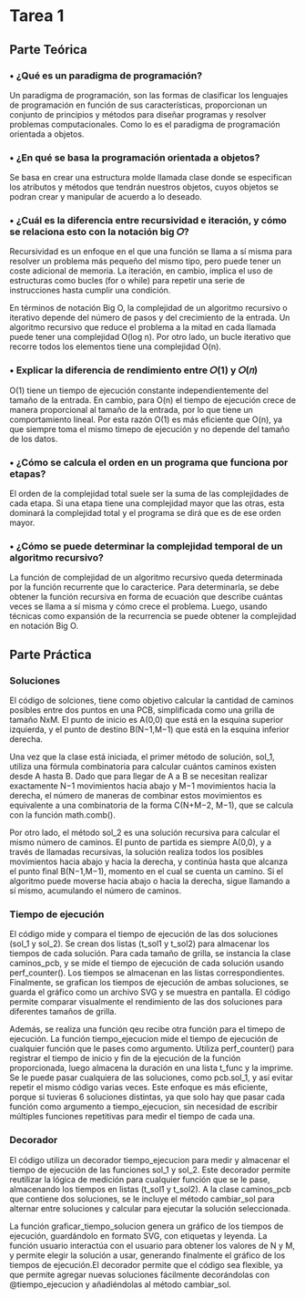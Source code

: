 # Tarea 1 

## Parte Teórica

### • ¿Qué es un paradigma de programación?

Un paradigma de programación, son las formas de clasificar los lenguajes de programación en función de sus características, proporcionan un conjunto de principios y métodos para diseñar programas y resolver problemas computacionales. Como lo es el paradigma de programación orientada a objetos. 


### • ¿En qué se basa la programación orientada a objetos?

Se basa en crear una estructura molde llamada clase donde se especifican los atributos y métodos que tendrán nuestros objetos, cuyos objetos se podran crear y manipular de acuerdo a lo deseado.

### • ¿Cuál es la diferencia entre recursividad e iteración, y cómo se relaciona esto con la notación big 𝑂?

Recursividad es un enfoque en el que una función se llama a sí misma para resolver un problema más pequeño del mismo tipo, pero puede tener un coste adicional de memoria. La iteración, en cambio, implica el uso de estructuras como bucles (for o while) para repetir una serie de instrucciones hasta cumplir una condición.

En términos de notación Big O, la complejidad de un algoritmo recursivo o iterativo depende del número de pasos y del crecimiento de la entrada. Un algoritmo recursivo que reduce el problema a la mitad en cada llamada puede tener una complejidad O(log n). Por otro lado, un bucle iterativo que recorre todos los elementos tiene una complejidad O(n).

### • Explicar la diferencia de rendimiento entre 𝑂(1) y 𝑂(𝑛)

O(1) tiene un tiempo de ejecución constante independientemente del tamaño de la entrada. En cambio, para O(n) el tiempo de ejecución crece de manera proporcional al tamaño de la entrada, por lo que tiene un comportamiento lineal. Por esta razón O(1) es más eficiente que O(n), ya que siempre toma el mismo timepo de ejecución y no depende del tamaño de los datos.

### • ¿Cómo se calcula el orden en un programa que funciona por etapas?

El orden de la complejidad total suele ser la suma de las complejidades de cada etapa. Si una etapa tiene una complejidad mayor que las otras, esta dominará la complejidad total y el programa se dirá que es de ese orden mayor. 

### • ¿Cómo se puede determinar la complejidad temporal de un algoritmo recursivo?

La función de complejidad de un algoritmo recursivo queda determinada por la función recurrente que lo caracterice.
Para determinarla, se debe obtener la función recursiva en forma de ecuación que describe cuántas veces se llama a sí misma y cómo crece el problema. Luego, usando técnicas como expansión de la recurrencia se puede obtener la complejidad en notación Big O.


## Parte Práctica

### Soluciones 

El código de solciones, tiene como objetivo calcular la cantidad de caminos posibles entre dos puntos en una PCB, simplificada como una grilla de tamaño NxM. El punto de inicio es A(0,0) que está en la esquina superior izquierda, y el punto de destino B(N−1,M−1) que está en la esquina inferior derecha. 

Una vez que la clase está iniciada, el primer método de solución, sol_1, utiliza una fórmula combinatoria para calcular cuántos caminos existen desde A hasta B. Dado que para llegar de A a B se necesitan realizar exactamente N−1 movimientos hacia abajo y M−1 movimientos hacia la derecha, el número de maneras de combinar estos movimientos es equivalente a una combinatoria de la forma C(N+M−2, M−1), que se calcula con la función math.comb().

Por otro lado, el método sol_2 es una solución recursiva para calcular el mismo número de caminos. El punto de partida es siempre A(0,0), y a través de llamadas recursivas, la solución realiza todos los posibles movimientos hacia abajo y hacia la derecha, y continúa hasta que alcanza el punto final B(N−1,M−1), momento en el cual se cuenta un camino. Si el algoritmo puede moverse hacia abajo o hacia la derecha, sigue llamando a sí mismo, acumulando el número de caminos.

### Tiempo de ejecución 

El código mide y compara el tiempo de ejecución de las dos soluciones (sol_1 y sol_2). Se crean dos listas (t_sol1 y t_sol2) para almacenar los tiempos de cada solución. Para cada tamaño de grilla, se instancia la clase caminos_pcb, y se mide el tiempo de ejecución de cada solución usando perf_counter(). Los tiempos se almacenan en las listas correspondientes. Finalmente, se grafican los tiempos de ejecución de ambas soluciones, se guarda el gráfico como un archivo SVG y se muestra en pantalla. El código permite comparar visualmente el rendimiento de las dos soluciones para diferentes tamaños de grilla.

Además, se realiza una función qeu recibe otra función para el timepo de ejecución. La función tiempo_ejecucion mide el tiempo de ejecución de cualquier función que le pases como argumento. Utiliza perf_counter() para registrar el tiempo de inicio y fin de la ejecución de la función proporcionada, luego almacena la duración en una lista t_func y la imprime. Se le puede pasar cualquiera de las soluciones, como pcb.sol_1, y así evitar repetir el mismo código varias veces. Este enfoque es más eficiente, porque si tuvieras 6 soluciones distintas, ya que solo hay que pasar cada función como argumento a tiempo_ejecucion, sin necesidad de escribir múltiples funciones repetitivas para medir el tiempo de cada una.

### Decorador 


El código utiliza un decorador tiempo_ejecucion para medir y almacenar el tiempo de ejecución de las funciones sol_1 y sol_2. Este decorador permite reutilizar la lógica de medición para cualquier función que se le pase, almacenando los tiempos en listas (t_sol1 y t_sol2). A la clase caminos_pcb que contiene dos soluciones, se le incluye el método cambiar_sol para alternar entre soluciones y calcular para ejecutar la solución seleccionada.

La función graficar_tiempo_solucion genera un gráfico de los tiempos de ejecución, guardándolo en formato SVG, con etiquetas y leyenda. La función usuario interactúa con el usuario para obtener los valores de N y M, y permite elegir la solución a usar, generando finalmente el gráfico de los tiempos de ejecución.El decorador permite que el código sea flexible, ya que permite agregar nuevas soluciones fácilmente decorándolas con @tiempo_ejecucion y añadiéndolas al método cambiar_sol.

